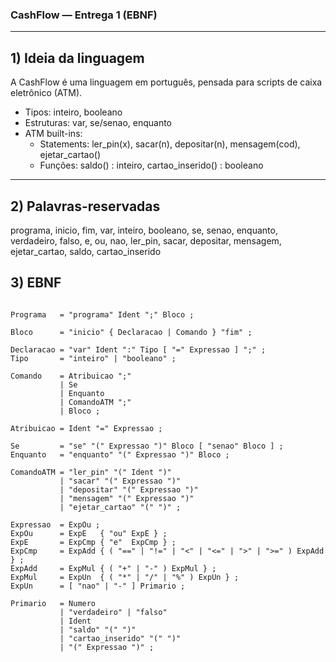 ### CashFlow — Entrega 1 (EBNF)

---

## 1) Ideia da linguagem

A CashFlow é uma linguagem em português, pensada para scripts de caixa eletrônico (ATM).

- Tipos: inteiro, booleano
- Estruturas: var, se/senao, enquanto
- ATM built-ins:
  - Statements: ler_pin(x), sacar(n), depositar(n), mensagem(cod), ejetar_cartao()
  - Funções: saldo() : inteiro, cartao_inserido() : booleano


---

## 2) Palavras-reservadas

programa, inicio, fim, var, inteiro, booleano, se, senao, enquanto, verdadeiro, falso, e, ou, nao, ler_pin, sacar, depositar, mensagem, ejetar_cartao, saldo, cartao_inserido

## 3) EBNF
``` ebnf

Programa   = "programa" Ident ";" Bloco ;

Bloco      = "inicio" { Declaracao | Comando } "fim" ;

Declaracao = "var" Ident ":" Tipo [ "=" Expressao ] ";" ;
Tipo       = "inteiro" | "booleano" ;

Comando    = Atribuicao ";"
           | Se
           | Enquanto
           | ComandoATM ";"
           | Bloco ;

Atribuicao = Ident "=" Expressao ;

Se         = "se" "(" Expressao ")" Bloco [ "senao" Bloco ] ;
Enquanto   = "enquanto" "(" Expressao ")" Bloco ;

ComandoATM = "ler_pin" "(" Ident ")"
           | "sacar" "(" Expressao ")"
           | "depositar" "(" Expressao ")"
           | "mensagem" "(" Expressao ")"
           | "ejetar_cartao" "(" ")" ;

Expressao  = ExpOu ;
ExpOu      = ExpE   { "ou" ExpE } ;
ExpE       = ExpCmp { "e"  ExpCmp } ;
ExpCmp     = ExpAdd { ( "==" | "!=" | "<" | "<=" | ">" | ">=" ) ExpAdd } ;
ExpAdd     = ExpMul { ( "+" | "-" ) ExpMul } ;
ExpMul     = ExpUn  { ( "*" | "/" | "%" ) ExpUn } ;
ExpUn      = [ "nao" | "-" ] Primario ;

Primario   = Numero
           | "verdadeiro" | "falso"
           | Ident
           | "saldo" "(" ")"
           | "cartao_inserido" "(" ")"
           | "(" Expressao ")" ;
```